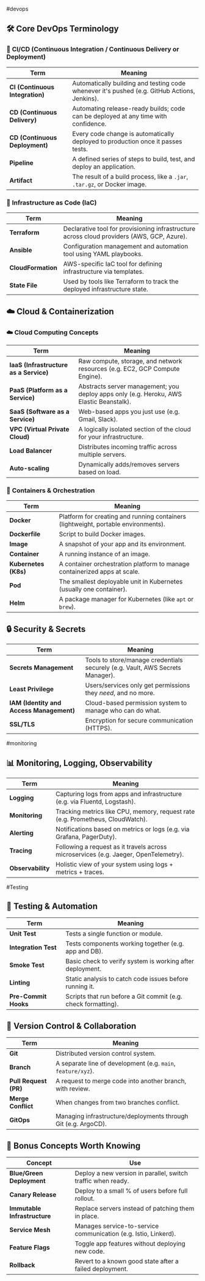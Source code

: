 #devops 

## 🛠️ **Core DevOps Terminology**

### 🔁 **CI/CD (Continuous Integration / Continuous Delivery or Deployment)**

|Term|Meaning|
|---|---|
|**CI (Continuous Integration)**|Automatically building and testing code whenever it's pushed (e.g. GitHub Actions, Jenkins).|
|**CD (Continuous Delivery)**|Automating release-ready builds; code can be deployed at any time with confidence.|
|**CD (Continuous Deployment)**|Every code change is automatically deployed to production once it passes tests.|
|**Pipeline**|A defined series of steps to build, test, and deploy an application.|
|**Artifact**|The result of a build process, like a `.jar`, `.tar.gz`, or Docker image.|

### 🔧 **Infrastructure as Code (IaC)**

|Term|Meaning|
|---|---|
|**Terraform**|Declarative tool for provisioning infrastructure across cloud providers (AWS, GCP, Azure).|
|**Ansible**|Configuration management and automation tool using YAML playbooks.|
|**CloudFormation**|AWS-specific IaC tool for defining infrastructure via templates.|
|**State File**|Used by tools like Terraform to track the deployed infrastructure state.|

## ☁️ **Cloud & Containerization**

### ☁️ **Cloud Computing Concepts**

|Term|Meaning|
|---|---|
|**IaaS (Infrastructure as a Service)**|Raw compute, storage, and network resources (e.g. EC2, GCP Compute Engine).|
|**PaaS (Platform as a Service)**|Abstracts server management; you deploy apps only (e.g. Heroku, AWS Elastic Beanstalk).|
|**SaaS (Software as a Service)**|Web-based apps you just use (e.g. Gmail, Slack).|
|**VPC (Virtual Private Cloud)**|A logically isolated section of the cloud for your infrastructure.|
|**Load Balancer**|Distributes incoming traffic across multiple servers.|
|**Auto-scaling**|Dynamically adds/removes servers based on load.|

### 🐳 **Containers & Orchestration**

|Term|Meaning|
|---|---|
|**Docker**|Platform for creating and running containers (lightweight, portable environments).|
|**Dockerfile**|Script to build Docker images.|
|**Image**|A snapshot of your app and its environment.|
|**Container**|A running instance of an image.|
|**Kubernetes (K8s)**|A container orchestration platform to manage containerized apps at scale.|
|**Pod**|The smallest deployable unit in Kubernetes (usually one container).|
|**Helm**|A package manager for Kubernetes (like `apt` or `brew`).|

## 🔒 **Security & Secrets**

|Term|Meaning|
|---|---|
|**Secrets Management**|Tools to store/manage credentials securely (e.g. Vault, AWS Secrets Manager).|
|**Least Privilege**|Users/services only get permissions they _need_, and no more.|
|**IAM (Identity and Access Management)**|Cloud-based permission system to manage who can do what.|
|**SSL/TLS**|Encryption for secure communication (HTTPS).|

#monitoring
## 📊 **Monitoring, Logging, Observability**

| Term              | Meaning                                                                              |
| ----------------- | ------------------------------------------------------------------------------------ |
| **Logging**       | Capturing logs from apps and infrastructure (e.g. via Fluentd, Logstash).            |
| **Monitoring**    | Tracking metrics like CPU, memory, request rate (e.g. Prometheus, CloudWatch).       |
| **Alerting**      | Notifications based on metrics or logs (e.g. via Grafana, PagerDuty).                |
| **Tracing**       | Following a request as it travels across microservices (e.g. Jaeger, OpenTelemetry). |
| **Observability** | Holistic view of your system using logs + metrics + traces.                          |

#Testing 
## 🧪 **Testing & Automation**

| Term                 | Meaning                                                       |
| -------------------- | ------------------------------------------------------------- |
| **Unit Test**        | Tests a single function or module.                            |
| **Integration Test** | Tests components working together (e.g. app and DB).          |
| **Smoke Test**       | Basic check to verify system is working after deployment.     |
| **Linting**          | Static analysis to catch code issues before running it.       |
| **Pre-Commit Hooks** | Scripts that run before a Git commit (e.g. check formatting). |

## 🧰 **Version Control & Collaboration**

|Term|Meaning|
|---|---|
|**Git**|Distributed version control system.|
|**Branch**|A separate line of development (e.g. `main`, `feature/xyz`).|
|**Pull Request (PR)**|A request to merge code into another branch, with review.|
|**Merge Conflict**|When changes from two branches conflict.|
|**GitOps**|Managing infrastructure/deployments through Git (e.g. ArgoCD).|

## 🧠 Bonus Concepts Worth Knowing

| Concept                      | Use                                                             |
| ---------------------------- | --------------------------------------------------------------- |
| **Blue/Green Deployment**    | Deploy a new version in parallel, switch traffic when ready.    |
| **Canary Release**           | Deploy to a small % of users before full rollout.               |
| **Immutable Infrastructure** | Replace servers instead of patching them in place.              |
| **Service Mesh**             | Manages service-to-service communication (e.g. Istio, Linkerd). |
| **Feature Flags**            | Toggle app features without deploying new code.                 |
| **Rollback**                 | Revert to a known good state after a failed deployment.         |